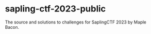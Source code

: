 # sapling-ctf-2023-public

The source and solutions to challenges for SaplingCTF 2023 by Maple Bacon.

